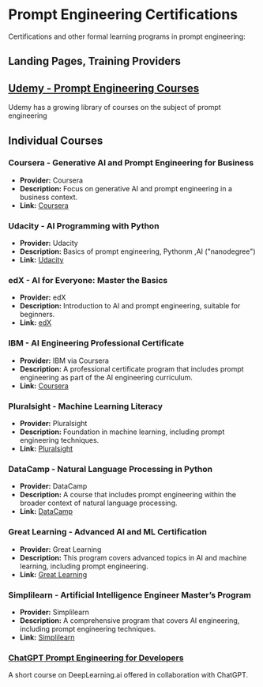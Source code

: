 # Prompt Engineering Certifications

Certifications and other formal learning programs in prompt engineering:

## Landing Pages, Training Providers

## [Udemy - Prompt Engineering Courses](https://www.udemy.com/topic/prompt-engineering/)

Udemy has a growing library of courses on the subject of prompt engineering

## Individual Courses

###  Coursera - Generative AI and Prompt Engineering for Business
- **Provider:** Coursera
- **Description:** Focus on generative AI and prompt engineering in a business context.
- **Link:** [Coursera](https://www.coursera.org)

###  Udacity - AI Programming with Python
- **Provider:** Udacity
- **Description:** Basics of prompt engineering, Pythonm ,AI ("nanodegree")
- **Link:** [Udacity](https://www.udacity.com/course/ai-programming-python-nanodegree--nd089)

###  edX - AI for Everyone: Master the Basics
- **Provider:** edX
- **Description:** Introduction to AI and prompt engineering, suitable for beginners.
- **Link:** [edX](https://www.edx.org/course/ai-for-everyone-master-the-basics)

### IBM - AI Engineering Professional Certificate
- **Provider:** IBM via Coursera
- **Description:** A professional certificate program that includes prompt engineering as part of the AI engineering curriculum.
- **Link:** [Coursera](https://www.coursera.org/professional-certificates/ai-engineering)

### Pluralsight - Machine Learning Literacy
- **Provider:** Pluralsight
- **Description:** Foundation in machine learning, including prompt engineering techniques.
- **Link:** [Pluralsight](https://www.pluralsight.com/courses/machine-learning-literacy)

### DataCamp - Natural Language Processing in Python
- **Provider:** DataCamp
- **Description:** A course that includes prompt engineering within the broader context of natural language processing.
- **Link:** [DataCamp](https://www.datacamp.com/courses/natural-language-processing-in-python)

### Great Learning - Advanced AI and ML Certification
- **Provider:** Great Learning
- **Description:** This program covers advanced topics in AI and machine learning, including prompt engineering.
- **Link:** [Great Learning](https://www.mygreatlearning.com/advanced-certification-ai-ml)

### Simplilearn - Artificial Intelligence Engineer Master’s Program
- **Provider:** Simplilearn
- **Description:** A comprehensive program that covers AI engineering, including prompt engineering techniques.
- **Link:** [Simplilearn](https://www.simplilearn.com/ai-engineer-masters-program-training)

### [ChatGPT Prompt Engineering for Developers](https://www.deeplearning.ai/short-courses/chatgpt-prompt-engineering-for-developers/)

A short course on DeepLearning.ai offered in collaboration with ChatGPT.